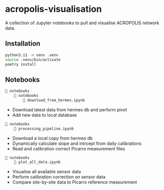 # acropolis-visualisation

A collection of Jupyter notebooks to pull and visualise ACROPOLIS network data.

## Installation

```bash
python3.11 -m venv .venv
source .venv/bin/activate
poetry install
```

## Notebooks

```bash
📁 notebooks
    📁 notebooks
        📄 download_from_hermes.ipynb
```

- Download latest data from hermes db and perform pivot
- Add new data to local database

```bash
📁 notebooks
    📄 processing_pipeline.ipynb
```

- Download a local copy from hermes db
- Dynamically calculate slope and intrcept from daily calibrations
- Read and calibration correct Picarro measurement files

```bash
📁 notebooks
    📄 plot_all_data.ipynb
```

- Visualise all available sensor data
- Perform calibration correction on sensor data
- Compare site-by-site data to Picarro reference measurement
